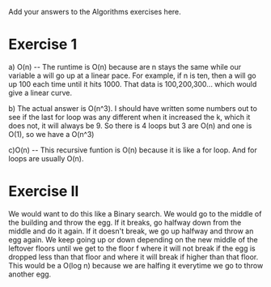 Add your answers to the Algorithms exercises here.

# Exercise 1

a) O(n) -- The runtime is O(n) because are n stays the same while our variable a will go up at a linear pace. For example, if n is ten, then a will go up 100 each time until it hits 1000. That data is 100,200,300... which would give a linear curve.

<!-- b)O(n^4) -- The runtime is O(n^4) because we have 4 loops that go to n. Even though the last one has a constant, it is adding k to it which is going to n. Therefore we get the O(n^4). -->

b) The actual answer is O(n^3). I should have written some numbers out to see if the last for loop was any different when it increased the k, which it does not, it will always be 9. So there is 4 loops but 3 are O(n) and one is O(1), so we have a O(n^3)

c)O(n) -- This recursive funtion is O(n) because it is like a for loop. And for loops are usually O(n).

# Exercise II

We would want to do this like a Binary search. We would go to the middle of the building and throw the egg. If it breaks, go halfway down from the middle and do it again. If it doesn't break, we go up halfway and throw an egg again. We keep going up or down depending on the new middle of the leftover floors until we get to the floor f where it will not break if the egg is dropped less than that floor and where it will break if higher than that floor. This would be a O(log n) because we are halfing it everytime we go to throw another egg.
